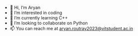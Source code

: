 - 👋 Hi, I’m Aryan
- 👀 I’m interested in coding
- 🌱 I’m currently learning C++
- 💞️ I’m looking to collaborate on Python
- 📫 You can reach me at aryan.routray2023@vitstudent.ac.in

<!---
rt-aryan/rt-aryan is a ✨ special ✨ repository because its `README.md` (this file) appears on your GitHub profile.
You can click the Preview link to take a look at your changes.
--->
